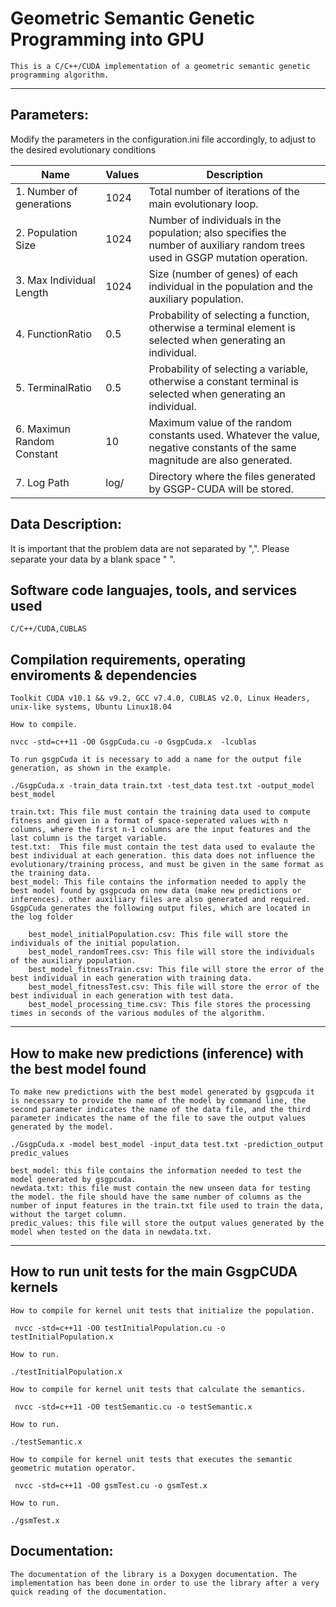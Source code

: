 # Geometric Semantic Genetic Programming into GPU
```
This is a C/C++/CUDA implementation of a geometric semantic genetic programming algorithm.
```
***
## Parameters:  

Modify the parameters in the configuration.ini file accordingly, to adjust to the desired evolutionary conditions

| Name     								| Values   | Description|
| -------- 								| -------- |------------|
|1.  Number of generations				| 1024     |Total number of iterations of the main evolutionary loop. |
|2.  Population Size					| 1024     |Number of individuals in the population; also specifies the number of auxiliary random trees used in GSGP mutation operation.|
|3.  Max Individual Length      		| 1024     |Size (number of genes) of each individual in the population and the auxiliary population.|
|4.  FunctionRatio                      | 0.5      |Probability of selecting a function, otherwise a terminal element is selected when generating an individual.|
|5.  TerminalRatio                      | 0.5      |Probability of selecting a variable, otherwise a constant terminal is selected when generating an individual.|
|6.  Maximun Random Constant			| 10       |Maximum value of the random constants used. Whatever the value, negative constants of the same magnitude are also generated.|
|7.  Log Path                           | log/     |Directory where the files generated by GSGP-CUDA will be stored.|


## Data Description:  
It is important that the problem data are not separated by ",". Please separate your data by a blank space " ".

## Software code languajes, tools, and services used
```
C/C++/CUDA,CUBLAS
```
## Compilation requirements, operating enviroments & dependencies 
```
Toolkit CUDA v10.1 && v9.2, GCC v7.4.0, CUBLAS v2.0, Linux Headers, unix-like systems, Ubuntu Linux18.04

How to compile.

nvcc -std=c++11 -O0 GsgpCuda.cu -o GsgpCuda.x  -lcublas

To run gsgpCuda it is necessary to add a name for the output file generation, as shown in the example.

./GsgpCuda.x -train_data train.txt -test_data test.txt -output_model best_model

train.txt: This file must contain the training data used to compute fitness and given in a format of space-seperated values with n columns, where the first n-1 columns are the input features and the last column is the target variable.
test.txt:  This file must contain the test data used to evalaute the best individual at each generation. this data does not influence the evolutionary/training process, and must be given in the same format as the training data.
best_model: This file contains the information needed to apply the best model found by gsgpcuda on new data (make new predictions or inferences). other auxiliary files are also generated and required.
GsgpCuda generates the following output files, which are located in the log folder

    best_model_initialPopulation.csv: This file will store the individuals of the initial population.
    best_model_randomTrees.csv: This file will store the individuals of the auxiliary population.
    best_model_fitnessTrain.csv: This file will store the error of the best individual in each generation with training data.
    best_model_fitnessTest.csv: This file will store the error of the best individual in each generation with test data.
    best_model_processing_time.csv: This file stores the processing times in seconds of the various modules of the algorithm. 

```
***

## How to make new predictions (inference) with the best model found
```
To make new predictions with the best model generated by gsgpcuda it is necessary to provide the name of the model by command line, the second parameter indicates the name of the data file, and the third parameter indicates the name of the file to save the output values generated by the model.

./GsgpCuda.x -model best_model -input_data test.txt -prediction_output predic_values

best_model: this file contains the information needed to test the model generated by gsgpcuda.
newdata.txt: this file must contain the new unseen data for testing the model. the file should have the same number of columns as the number of input features in the train.txt file used to train the data, without the target column.
predic_values: this file will store the output values generated by the model when tested on the data in newdata.txt.

```
***

## How to run unit tests for the main GsgpCUDA kernels
```
How to compile for kernel unit tests that initialize the population.

 nvcc -std=c++11 -O0 testInitialPopulation.cu -o testInitialPopulation.x

How to run.

./testInitialPopulation.x

How to compile for kernel unit tests that calculate the semantics.

 nvcc -std=c++11 -O0 testSemantic.cu -o testSemantic.x 

How to run.

./testSemantic.x 

How to compile for kernel unit tests that executes the semantic geometric mutation operator.

 nvcc -std=c++11 -O0 gsmTest.cu -o gsmTest.x

How to run.

./gsmTest.x
```
## Documentation:
```
The documentation of the library is a Doxygen documentation. The implementation has been done in order to use the library after a very quick reading of the documentation.
```